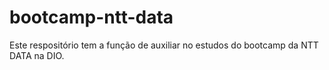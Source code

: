 # bootcamp-ntt-data
Este respositório tem a função de auxiliar no estudos do bootcamp da NTT DATA na DIO.
